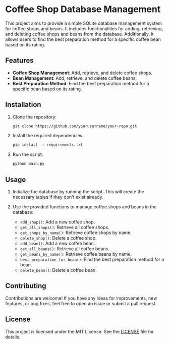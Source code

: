 # Coffee Shop Database Management

This project aims to provide a simple SQLite database management system for coffee shops and beans. It includes functionalities for adding, retrieving, and deleting coffee shops and beans from the database. Additionally, it allows users to find the best preparation method for a specific coffee bean based on its rating.

## Features

- **Coffee Shop Management**: Add, retrieve, and delete coffee shops.
- **Bean Management**: Add, retrieve, and delete coffee beans.
- **Best Preparation Method**: Find the best preparation method for a specific bean based on its rating.

## Installation

1. Clone the repository:

    ```bash
    git clone https://github.com/yourusername/your-repo.git
    ```

2. Install the required dependencies:

    ```bash
    pip install -r requirements.txt
    ```

3. Run the script:

    ```bash
    python main.py
    ```

## Usage

1. Initialize the database by running the script. This will create the necessary tables if they don't exist already.

2. Use the provided functions to manage coffee shops and beans in the database:
    - `add_shop()`: Add a new coffee shop.
    - `get_all_shops()`: Retrieve all coffee shops.
    - `get_shops_by_name()`: Retrieve coffee shops by name.
    - `delete_shop()`: Delete a coffee shop.
    - `add_bean()`: Add a new coffee bean.
    - `get_all_beans()`: Retrieve all coffee beans.
    - `get_beans_by_name()`: Retrieve coffee beans by name.
    - `best_preparation_for_bean()`: Find the best preparation method for a bean.
    - `delete_bean()`: Delete a coffee bean.

## Contributing

Contributions are welcome! If you have any ideas for improvements, new features, or bug fixes, feel free to open an issue or submit a pull request.

## License

This project is licensed under the MIT License. See the [LICENSE](LICENSE) file for details.
